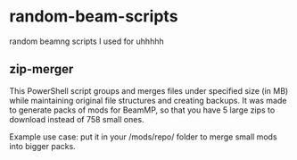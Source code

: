 # random-beam-scripts
random beamng scripts I used for uhhhhh

## zip-merger

This PowerShell script groups and merges files under specified size (in MB) while maintaining original file structures and creating backups. It was made to generate packs of mods for BeamMP, so that you have 5 large zips to download instead of 758 small ones.

Example use case: put it in your /mods/repo/ folder to merge small mods into bigger packs.
